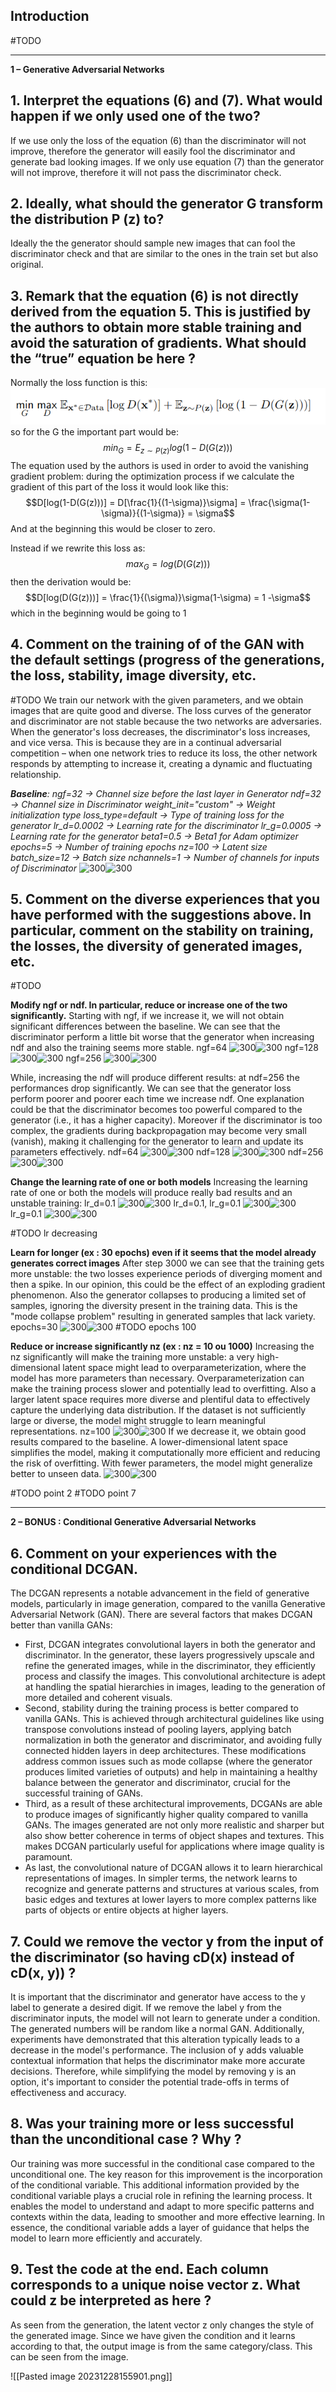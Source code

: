 ## Introduction
#TODO 

---

**1 – Generative Adversarial Networks**
## 1. Interpret the equations (6) and (7). What would happen if we only used one of the two?
If we use only the loss of the equation (6) than the discriminator will not improve, therefore the generator will easily fool the discriminator and generate bad looking images.
If we only use equation (7) than the generator will not improve, therefore it will not pass the discriminator check.
## 2. Ideally, what should the generator G transform the distribution P (z) to?
Ideally the the generator should sample new images that can fool the discriminator check and that are similar to the ones in the train set but also original.
## 3. Remark that the equation (6) is not directly derived from the equation 5. This is justified by the authors to obtain more stable training and avoid the saturation of gradients. What should the “true” equation be here ?
Normally the loss function is this:
![](./images/Pasted%20image%2020231213162826.png)
so for the G the important part would be:
$$ min_G = E_{z\sim P(z)}log(1-D(G(z)))$$
The equation used by the authors is used in order to avoid the vanishing gradient problem:
during the optimization process if we calculate the gradient of this part of the loss it would look like this:
$$D[log(1-D(G(z)))] = D[\frac{1}{(1-\sigma)}\sigma] = \frac{\sigma(1-\sigma)}{(1-\sigma)} = \sigma$$
And at the beginning this would be closer to zero.

Instead if we rewrite this loss as:
$$max_G = log(D(G(z)))$$
then the derivation would be:
$$D[log(D(G(z)))] = \frac{1}{(\sigma)}\sigma(1-\sigma) = 1 -\sigma$$
which in the beginning would be going to 1

## 4. Comment on the training of of the GAN with the default settings (progress of the generations, the loss, stability, image diversity, etc.
#TODO 
We train our network with the given parameters, and we obtain images that are quite good and diverse. The loss curves of the generator and discriminator are not stable because the two networks are adversaries. When the generator's loss decreases, the discriminator's loss increases, and vice versa. This is because they are in a continual adversarial competition – when one network tries to reduce its loss, the other network responds by attempting to increase it, creating a dynamic and fluctuating relationship.

***Baseline**:*
*ngf=32 -> Channel size before the last layer in Generator*
*ndf=32 -> Channel size in Discriminator*
*weight_init="custom" -> Weight initialization type*
*loss_type=default -> Type of training loss for the generator*
*lr_d=0.0002 -> Learning rate for the discriminator*
*lr_g=0.0005 -> Learning rate for the generator*
*beta1=0.5 -> Beta1 for Adam optimizer*
*epochs=5 -> Number of training epochs*
*nz=100 -> Latent size*
*batch_size=12 -> Batch size*
*nchannels=1 -> Number of channels for inputs of Discriminator*
![300](./images/Pasted%20image%2020231228111114.png|300)![300](./images/Pasted%20image%2020231228112219.png|300)


## 5. Comment on the diverse experiences that you have performed with the suggestions above. In particular, comment on the stability on training, the losses, the diversity of generated images, etc.
#TODO 

**Modify ngf or ndf. In particular, reduce or increase one of the two significantly.**
Starting with ngf, if we increase it, we will not obtain significant differences between the baseline. We can see that the discriminator perform a little bit worse that the generator when increasing ndf and also the training seems more stable.
ngf=64
![300](./images/Pasted%20image%2020231228113811.png|300)![300](./images/Pasted%20image%2020231228113841.png|300)
ngf=128
![300](./images/Pasted%20image%2020231228113921.png|300)![300](./images/Pasted%20image%2020231228113936.png|300)
ngf=256
![300](./images/Pasted%20image%2020231228114012.png|300)![300](./images/Pasted%20image%2020231228114031.png|300)

While, increasing the ndf will produce different results: at ndf=256 the performances drop significantly. We can see that the generator loss perform poorer and poorer each time we increase ndf. One explanation could be that the discriminator becomes too powerful compared to the generator (i.e., it has a higher capacity). Moreover if the discriminator is too complex, the gradients during backpropagation may become very small (vanish), making it challenging for the generator to learn and update its parameters effectively.
ndf=64
![300](./images/Pasted%20image%2020231228114134.png|300)![300](./images/Pasted%20image%2020231228114145.png|300)
ndf=128
![300](./images/Pasted%20image%2020231228114224.png|300)![300](./images/Pasted%20image%2020231228114234.png|300)
ndf=256
![300](./images/Pasted%20image%2020231228114302.png|300)![300](./images/Pasted%20image%2020231228114321.png|300)

**Change the learning rate of one or both models**
Increasing the learning rate of one or both the models will produce really bad results and an unstable training:
lr_d=0.1
![300](./images/Pasted%20image%2020231228114943.png|300)![300](./images/Pasted%20image%2020231228115259.png|300)
lr_d=0.1, lr_g=0.1
![300](./images/Pasted%20image%2020231228115037.png|300)![300](./images/Pasted%20image%2020231228115222.png|300)
lr_g=0.1
![300](./images/Pasted%20image%2020231228115148.png|300)![300](./images/Pasted%20image%2020231228115206.png|300)

#TODO lr decreasing

**Learn for longer (ex : 30 epochs) even if it seems that the model already generates correct images**
After step 3000 we can see that the training gets more unstable: the two losses experience periods of diverging moment and then a spike. In our opinion, this could be the effect of an exploding gradient phenomenon.  Also the generator collapses to producing a limited set of samples, ignoring the diversity present in the training data. This is the "mode collapse problem" resulting in generated samples that lack variety.
epochs=30
![300](./images/Pasted%20image%2020231228115823.png|300)![300](./images/Pasted%20image%2020231228115835.png|300)
#TODO epochs 100

**Reduce or increase significantly nz (ex : nz = 10 ou 1000)**
Increasing the nz significantly will make the training more unstable: a very high-dimensional latent space might lead to overparameterization, where the model has more parameters than necessary. Overparameterization can make the training process slower and potentially lead to overfitting. Also a larger latent space requires more diverse and plentiful data to effectively capture the underlying data distribution. If the dataset is not sufficiently large or diverse, the model might struggle to learn meaningful representations.
nz=100
![300](./images/Pasted%20image%2020231228120800.png|300)![300](./images/Pasted%20image%2020231228121144.png|300)
If we decrease it, we obtain good results compared to the baseline. A lower-dimensional latent space simplifies the model, making it computationally more efficient and reducing the risk of overfitting. With fewer parameters, the model might generalize better to unseen data.
![300](./images/Pasted%20image%2020231228121211.png|300)![300](./images/Pasted%20image%2020231228121251.png|300)

#TODO point 2
#TODO point 7




---

**2 – BONUS : Conditional Generative Adversarial Networks**


## 6. Comment on your experiences with the conditional DCGAN.
The DCGAN represents a notable advancement in the field of generative models, particularly in image generation, compared to the vanilla Generative Adversarial Network (GAN). There are several factors that makes DCGAN better than vanilla GANs:
- First, DCGAN integrates convolutional layers in both the generator and discriminator. In the generator, these layers progressively upscale and refine the generated images, while in the discriminator, they efficiently process and classify the images. This convolutional architecture is adept at handling the spatial hierarchies in images, leading to the generation of more detailed and coherent visuals.
- Second, stability during the training process is better compared to vanilla GANs. This is achieved through architectural guidelines like using transpose convolutions instead of pooling layers, applying batch normalization in both the generator and discriminator, and avoiding fully connected hidden layers in deep architectures. These modifications address common issues such as mode collapse (where the generator produces limited varieties of outputs) and help in maintaining a healthy balance between the generator and discriminator, crucial for the successful training of GANs.
- Third, as a result of these architectural improvements, DCGANs are able to produce images of significantly higher quality compared to vanilla GANs. The images generated are not only more realistic and sharper but also show better coherence in terms of object shapes and textures. This makes DCGAN particularly useful for applications where image quality is paramount.
- As last, the convolutional nature of DCGAN allows it to learn hierarchical representations of images. In simpler terms, the network learns to recognize and generate patterns and structures at various scales, from basic edges and textures at lower layers to more complex patterns like parts of objects or entire objects at higher layers.

## 7. Could we remove the vector y from the input of the discriminator (so having cD(x) instead of cD(x, y)) ?
It is important that the discriminator and generator have access to the y label to generate a desired digit. If we remove the label y from the discriminator inputs, the model will not learn to generate under a condition. The generated numbers will be random like a normal GAN. Additionally, experiments have demonstrated that this alteration typically leads to a decrease in the model's performance. The inclusion of y adds valuable contextual information that helps the discriminator make more accurate decisions. Therefore, while simplifying the model by removing y is an option, it's important to consider the potential trade-offs in terms of effectiveness and accuracy.

## 8. Was your training more or less successful than the unconditional case ? Why ?
Our training was more successful in the conditional case compared to the unconditional one. The key reason for this improvement is the incorporation of the conditional variable. This additional information provided by the conditional variable plays a crucial role in refining the learning process. It enables the model to understand and adapt to more specific patterns and contexts within the data, leading to smoother and more effective learning. In essence, the conditional variable adds a layer of guidance that helps the model to learn more efficiently and accurately.

## 9. Test the code at the end. Each column corresponds to a unique noise vector z. What could z be interpreted as here ?
As seen from the generation, the latent vector z only changes the style of the generated image. Since we have given the condition and it learns according to that, the output image is from the same category/class. This can be seen from the image.

![[Pasted image 20231228155901.png]]
